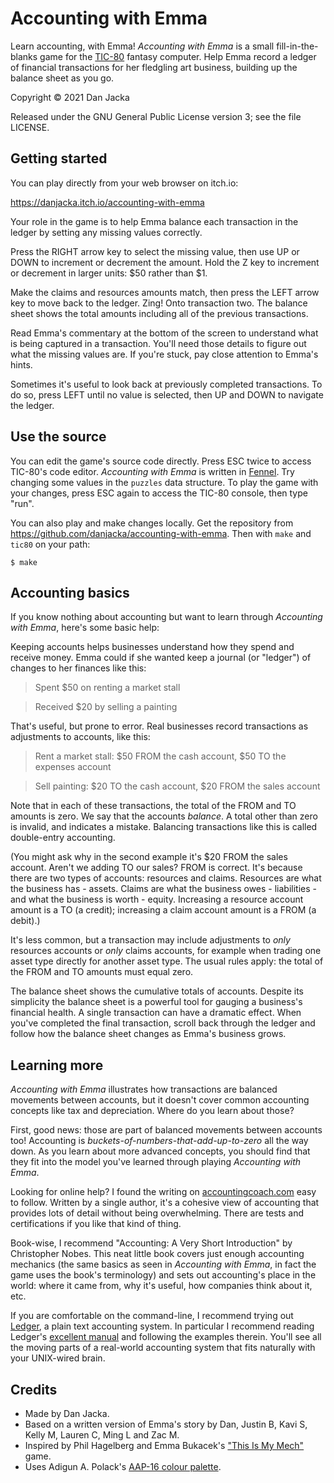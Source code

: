 # Accounting with Emma

Learn accounting, with Emma! _Accounting with Emma_ is a small
fill-in-the-blanks game for the [TIC-80](https://tic.computer/) fantasy
computer. Help Emma record a ledger of financial transactions for her fledgling
art business, building up the balance sheet as you go.

Copyright © 2021 Dan Jacka

Released under the GNU General Public License version 3; see the file LICENSE.

## Getting started

You can play directly from your web browser on itch.io:

https://danjacka.itch.io/accounting-with-emma

Your role in the game is to help Emma balance each transaction in the ledger by
setting any missing values correctly.

Press the RIGHT arrow key to select the missing value, then use UP or DOWN to
increment or decrement the amount. Hold the Z key to increment or decrement in
larger units: $50 rather than $1.

Make the claims and resources amounts match, then press the LEFT arrow key to
move back to the ledger. Zing! Onto transaction two. The balance sheet shows the
total amounts including all of the previous transactions.

Read Emma's commentary at the bottom of the screen to understand what is being
captured in a transaction. You'll need those details to figure out what the
missing values are. If you're stuck, pay close attention to Emma's hints.

Sometimes it's useful to look back at previously completed transactions. To do
so, press LEFT until no value is selected, then UP and DOWN to navigate the
ledger.

## Use the source

You can edit the game's source code directly. Press ESC twice to access TIC-80's
code editor. _Accounting with Emma_ is written in
[Fennel](https://fennel-lang.org/). Try changing some values in the `puzzles`
data structure. To play the game with your changes, press ESC again to access
the TIC-80 console, then type "run".

You can also play and make changes locally. Get the repository from
https://github.com/danjacka/accounting-with-emma. Then with `make` and
`tic80` on your path:

```
$ make
```

## Accounting basics

If you know nothing about accounting but want to learn through _Accounting with
Emma_, here's some basic help:

Keeping accounts helps businesses understand how they spend and receive money.
Emma could if she wanted keep a journal (or "ledger") of changes to her finances
like this:

> Spent $50 on renting a market stall

> Received $20 by selling a painting

That's useful, but prone to error. Real businesses record transactions as
adjustments to accounts, like this:

> Rent a market stall: $50 FROM the cash account, $50 TO the expenses account

> Sell painting: $20 TO the cash account, $20 FROM the sales account

Note that in each of these transactions, the total of the FROM and TO amounts is
zero. We say that the accounts _balance_. A total other than zero is invalid,
and indicates a mistake. Balancing transactions like this is called double-entry
accounting.

(You might ask why in the second example it's $20 FROM the sales account. Aren't
we adding TO our sales? FROM is correct. It's because there are two types of
accounts: resources and claims. Resources are what the business has - assets.
Claims are what the business owes - liabilities - and what the business is
worth - equity. Increasing a resource account amount is a TO (a credit);
increasing a claim account amount is a FROM (a debit).)

It's less common, but a transaction may include adjustments to _only_ resources
accounts or _only_ claims accounts, for example when trading one asset type
directly for another asset type. The usual rules apply: the total of the FROM
and TO amounts must equal zero.

The balance sheet shows the cumulative totals of accounts. Despite its
simplicity the balance sheet is a powerful tool for gauging a business's
financial health. A single transaction can have a dramatic effect. When you've
completed the final transaction, scroll back through the ledger and follow how
the balance sheet changes as Emma's business grows.

## Learning more

_Accounting with Emma_ illustrates how transactions are balanced movements
between accounts, but it doesn't cover common accounting concepts like tax and
depreciation. Where do you learn about those?

First, good news: those are part of balanced movements between accounts too!
Accounting is _buckets-of-numbers-that-add-up-to-zero_ all the way down. As you
learn about more advanced concepts, you should find that they fit into the model
you've learned through playing _Accounting with Emma_.

Looking for online help? I found the writing on
[accountingcoach.com](https://www.accountingcoach.com/) easy to follow. Written
by a single author, it's a cohesive view of accounting that provides lots of
detail without being overwhelming. There are tests and certifications if you
like that kind of thing.

Book-wise, I recommend "Accounting: A Very Short Introduction" by Christopher
Nobes. This neat little book covers just enough accounting mechanics (the same
basics as seen in _Accounting with Emma_, in fact the game uses the book's
terminology) and sets out accounting's place in the world: where it came from,
why it's useful, how companies think about it, etc.

If you are comfortable on the command-line, I recommend trying out
[Ledger](https://www.ledger-cli.org/), a plain text accounting system. In
particular I recommend reading Ledger's [excellent
manual](https://www.ledger-cli.org/3.0/doc/ledger3.html) and following the
examples therein. You'll see all the moving parts of a real-world accounting
system that fits naturally with your UNIX-wired brain.

## Credits

- Made by Dan Jacka.
- Based on a written version of Emma's story by Dan, Justin B, Kavi S, Kelly M,
  Lauren C, Ming L and Zac M.
- Inspired by Phil Hagelberg and Emma Bukacek's ["This Is My Mech"](http://technomancy.us/190) game.
- Uses Adigun A. Polack's [AAP-16 colour palette](https://lospec.com/palette-list/aap-16).
